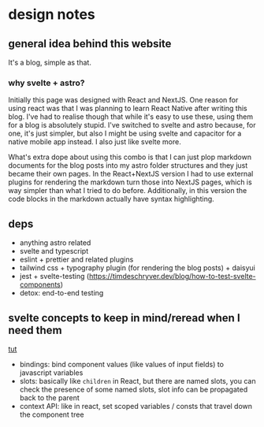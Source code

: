 # design notes

## general idea behind this website

It's a blog, simple as that.

### why svelte + astro?

Initially this page was designed with React and NextJS.
One reason for using react was that I was planning to learn React Native after writing this blog.
I've had to realise though that while it's easy to use these, using them for a blog is absolutely stupid.
I've switched to svelte and astro because, for one, it's just simpler, but also I might be using
svelte and capacitor for a native mobile app instead.
I also just like svelte more.

What's extra dope about using this combo is that I can just plop markdown documents for the blog
posts into my astro folder structures and they just became their own pages.
In the React+NextJS version I had to use external plugins for rendering the markdown turn those into
NextJS pages, which is way simpler than what I tried to do before.
Additionally, in this version the code blocks in the markdown actually have syntax highlighting.

## deps

- anything astro related
- svelte and typescript
- eslint + prettier and related plugins
- tailwind css + typography plugin (for rendering the blog posts) + daisyui
- jest + svelte-testing (https://timdeschryver.dev/blog/how-to-test-svelte-components)
- detox: end-to-end testing

## svelte concepts to keep in mind/reread when I need them

[tut](https://learn.svelte.dev/tutorial/welcome-to-svelte)

- bindings: bind component values (like values of input fields) to javascript variables
- slots: basically like `children` in React, but there are named slots, you can check the presence
  of some named slots, slot info can be propagated back to the parent
- context API: like in react, set scoped variables / consts that travel down the component tree
